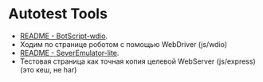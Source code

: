# Autotest Tools

- [README - BotScript-wdio](BotScript-wdio/README.md). 
- Ходим по странице роботом с помощью WebDriver (js/wdio)
- [README - SeverEmulator-lite](SeverEmulator-lite/README.md). 
- Тестовая страница как точная копия целевой WebServer (js/express)(это кеш, не har)
